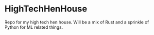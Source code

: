 # HighTechHenHouse
Repo for my high tech hen house. 
Will be a mix of Rust and a sprinkle of Python for ML related things. 
